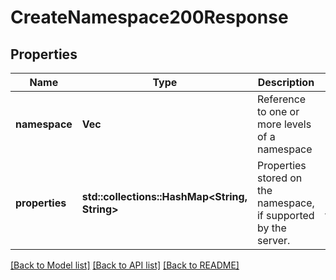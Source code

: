 # CreateNamespace200Response

## Properties
Name | Type | Description | Notes
------------ | ------------- | ------------- | -------------
**namespace** | **Vec<String>** | Reference to one or more levels of a namespace | 
**properties** | **std::collections::HashMap<String, String>** | Properties stored on the namespace, if supported by the server. | [optional] [default to None]

[[Back to Model list]](../README.md#documentation-for-models) [[Back to API list]](../README.md#documentation-for-api-endpoints) [[Back to README]](../README.md)


